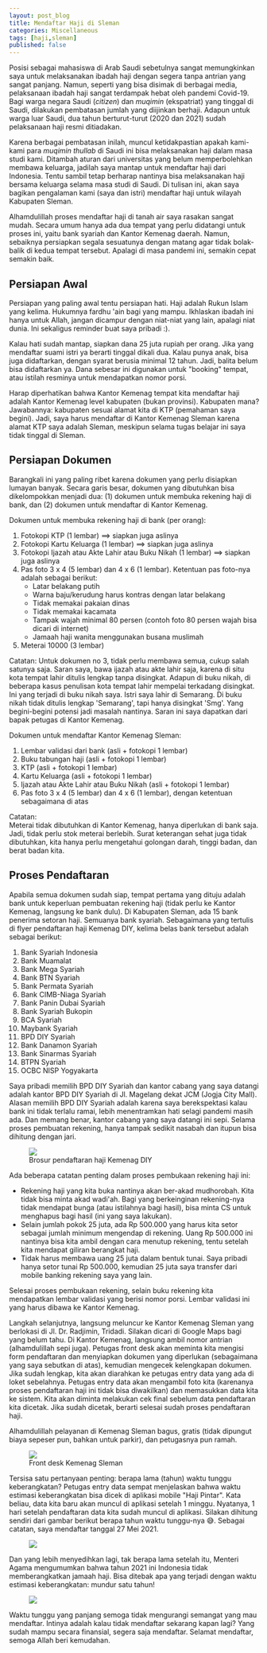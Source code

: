 ```yaml
---
layout: post_blog
title: Mendaftar Haji di Sleman
categories: Miscellaneous
tags: [haji,sleman]
published: false
---
```


Posisi sebagai mahasiswa di Arab Saudi sebetulnya sangat memungkinkan saya untuk melaksanakan ibadah haji dengan segera tanpa antrian yang sangat panjang. Namun, seperti yang bisa disimak di berbagai media, pelaksanaan ibadah haji sangat terdampak hebat oleh pandemi Covid-19. Bagi warga negara Saudi (*citizen*) dan *muqimin* (ekspatriat) yang tinggal di Saudi, dilakukan pembatasan jumlah yang diijinkan berhaji. Adapun untuk warga luar Saudi, dua tahun berturut-turut (2020 dan 2021) sudah pelaksanaan haji resmi ditiadakan. 

Karena berbagai pembatasan inilah, muncul ketidakpastian apakah kami-kami para *muqimin thullab* di Saudi ini bisa melaksanakan haji dalam masa studi kami. Ditambah aturan dari universitas yang belum memperbolehkan membawa keluarga, jadilah saya mantap untuk mendaftar haji dari Indonesia. Tentu sambil tetap berharap nantinya bisa melaksanakan haji bersama keluarga selama masa studi di Saudi. Di tulisan ini, akan saya bagikan pengalaman kami (saya dan istri) mendaftar haji untuk wilayah Kabupaten Sleman.

Alhamdulillah proses mendaftar haji di tanah air saya rasakan sangat mudah. Secara umum hanya ada dua tempat yang perlu didatangi untuk proses ini, yaitu bank syariah dan Kantor Kemenag daerah. Namun, sebaiknya persiapkan segala sesuatunya dengan matang agar tidak bolak-balik di kedua tempat tersebut. Apalagi di masa pandemi ini, semakin cepat semakin baik.

## Persiapan Awal

Persiapan yang paling awal tentu persiapan hati. Haji adalah Rukun Islam yang kelima. Hukumnya fardhu 'ain bagi yang mampu. Ikhlaskan ibadah ini hanya untuk Allah, jangan dicampur dengan niat-niat yang lain, apalagi niat dunia. Ini sekaligus reminder buat saya pribadi :). 

Kalau hati sudah mantap, siapkan dana 25 juta rupiah per orang. Jika yang mendaftar suami istri ya berarti tinggal dikali dua. Kalau punya anak, bisa juga didaftarkan, dengan syarat berusia minimal 12 tahun. Jadi, balita belum bisa didaftarkan ya. Dana sebesar ini digunakan untuk "booking" tempat, atau istilah resminya untuk mendapatkan nomor porsi.

Harap diperhatikan bahwa Kantor Kemenag tempat kita mendaftar haji adalah Kantor Kemenag level kabupaten (bukan provinsi). Kabupaten mana? Jawabannya: kabupaten sesuai alamat kita di KTP (pemahaman saya begini). Jadi, saya harus mendaftar di Kantor Kemenag Sleman karena alamat KTP saya adalah Sleman, meskipun selama tugas belajar ini saya tidak tinggal di Sleman.

## Persiapan Dokumen

Barangkali ini yang paling ribet karena dokumen yang perlu disiapkan lumayan banyak. Secara garis besar, dokumen yang dibutuhkan bisa dikelompokkan menjadi dua: (1) dokumen untuk membuka rekening haji di bank, dan (2) dokumen untuk mendaftar di Kantor Kemenag.

Dokumen untuk membuka rekening haji di bank (per orang):

1. Fotokopi KTP (1 lembar) ==> siapkan juga aslinya
2. Fotokopi Kartu Keluarga (1 lembar) ==> siapkan juga aslinya
3. Fotokopi Ijazah atau Akte Lahir atau Buku Nikah (1 lembar) ==> siapkan juga aslinya
4. Pas foto 3 x 4 (5 lembar) dan 4 x 6 (1 lembar). Ketentuan pas foto-nya adalah sebagai berikut:
    - Latar belakang putih
    - Warna baju/kerudung harus kontras dengan latar belakang
    - Tidak memakai pakaian dinas
    - Tidak memakai kacamata
    - Tampak wajah minimal 80 persen (contoh foto 80 persen wajah bisa dicari di internet)
    - Jamaah haji wanita menggunakan busana muslimah
5. Meterai 10000 (3 lembar)

Catatan:
Untuk dokumen no 3, tidak perlu membawa semua, cukup salah satunya saja. Saran saya, bawa ijazah atau akte lahir saja, karena di situ kota tempat lahir ditulis lengkap tanpa disingkat. Adapun di buku nikah, di beberapa kasus penulisan kota tempat lahir mempelai terkadang disingkat. Ini yang terjadi di buku nikah saya. Istri saya lahir di Semarang. Di buku nikah tidak ditulis lengkap 'Semarang', tapi hanya disingkat 'Smg'. Yang begini-begini potensi jadi masalah nantinya. Saran ini saya dapatkan dari bapak petugas di Kantor Kemenag.

Dokumen untuk mendaftar Kantor Kemenag Sleman:

1. Lembar validasi dari bank (asli + fotokopi 1 lembar)
2. Buku tabungan haji (asli + fotokopi 1 lembar)
3. KTP (asli + fotokopi 1 lembar)
4. Kartu Keluarga (asli + fotokopi 1 lembar)
5. Ijazah atau Akte Lahir atau Buku Nikah (asli + fotokopi 1 lembar)
6. Pas foto 3 x 4 (5 lembar) dan 4 x 6 (1 lembar), dengan ketentuan sebagaimana di atas

Catatan:  
Meterai tidak dibutuhkan di Kantor Kemenag, hanya diperlukan di bank saja. Jadi, tidak perlu stok meterai berlebih. Surat keterangan sehat juga tidak dibutuhkan, kita hanya perlu mengetahui golongan darah, tinggi badan, dan berat badan kita.

## Proses Pendaftaran

Apabila semua dokumen sudah siap, tempat pertama yang dituju adalah bank untuk keperluan pembuatan rekening haji (tidak perlu ke Kantor Kemenag, langsung ke bank dulu). Di Kabupaten Sleman, ada 15 bank penerima setoran haji. Semuanya bank syariah. Sebagaimana yang tertulis di flyer pendaftaran haji Kemenag DIY, kelima belas bank tersebut adalah sebagai berikut:

1. Bank Syariah Indonesia
2. Bank Muamalat
3. Bank Mega Syariah
4. Bank BTN Syariah
5. Bank Permata Syariah
6. Bank CIMB-Niaga Syariah
7. Bank Panin Dubai Syariah
8. Bank Syariah Bukopin
9. BCA Syariah
10. Maybank Syariah
11. BPD DIY Syariah
12. Bank Danamon Syariah
13. Bank Sinarmas Syariah
14. BTPN Syariah
15. OCBC NISP Yogyakarta

Saya pribadi memilih BPD DIY Syariah dan kantor cabang yang saya datangi adalah kantor BPD DIY Syariah di Jl. Magelang dekat JCM (Jogja City Mall). Alasan memilih BPD DIY Syariah adalah karena saya berekspektasi kalau bank ini tidak terlalu ramai, lebih menentramkan hati selagi pandemi masih ada. Dan memang benar, kantor cabang yang saya datangi ini sepi. Selama proses pembuatan rekening, hanya tampak sedikit nasabah dan itupun bisa dihitung dengan jari. 

<figure>
    <a href="https://lh3.googleusercontent.com/59A8kJpEORg6mljD9RsST18mLtux7_NNO9wghbSfp4m0y_Od85-4pXrZz40RxTnzq38fiZ3r5gOE-mh8210EvoP5BfUkZEnL9a37axz1iMoHTxQWG1H9LFvKzctm3fQxmgRV1ZJbJQ=w2400?source=screenshot.guru"> <img src="https://lh3.googleusercontent.com/59A8kJpEORg6mljD9RsST18mLtux7_NNO9wghbSfp4m0y_Od85-4pXrZz40RxTnzq38fiZ3r5gOE-mh8210EvoP5BfUkZEnL9a37axz1iMoHTxQWG1H9LFvKzctm3fQxmgRV1ZJbJQ=w600-h315-p-k" /> </a>
    <figcaption>Brosur pendaftaran haji Kemenag DIY</figcaption>
</figure>

Ada beberapa catatan penting dalam proses pembukaan rekening haji ini:

- Rekening haji yang kita buka nantinya akan ber-akad mudhorobah. Kita tidak bisa minta akad wadi'ah. Bagi yang berkeinginan rekening-nya tidak mendapat bunga (atau istilahnya bagi hasil), bisa minta CS untuk menghapus bagi hasil (ini yang saya lakukan).
- Selain jumlah pokok 25 juta, ada Rp 500.000 yang harus kita setor sebagai jumlah minimum mengendap di rekening. Uang Rp 500.000 ini nantinya bisa kita ambil dengan cara menutup rekening, tentu setelah kita mendapat giliran berangkat haji.
- Tidak harus membawa uang 25 juta dalam bentuk tunai. Saya pribadi hanya setor tunai Rp 500.000, kemudian 25 juta saya transfer dari mobile banking rekening saya yang lain.

Selesai proses pembukaan rekening, selain buku rekening kita mendapatkan lembar validasi yang berisi nomor porsi. Lembar validasi ini yang harus dibawa ke Kantor Kemenag.

Langkah selanjutnya, langsung meluncur ke Kantor Kemenag Sleman yang berlokasi di Jl. Dr. Radjimin, Tridadi. Silakan dicari di Google Maps bagi yang belum tahu. Di Kantor Kemenag, langsung ambil nomor antrian (alhamdulillah sepi juga). Petugas front desk akan meminta kita mengisi form pendaftaran dan menyiapkan dokumen yang diperlukan (sebagaimana yang saya sebutkan di atas), kemudian mengecek kelengkapan dokumen. Jika sudah lengkap, kita akan diarahkan ke petugas entry data yang ada di loket sebelahnya. Petugas entry data akan mengambil foto kita (karenanya proses pendaftaran haji ini tidak bisa diwakilkan) dan memasukkan data kita ke sistem. Kita akan diminta melakukan cek final sebelum data pendaftaran kita dicetak. Jika sudah dicetak, berarti selesai sudah proses pendaftaran haji. 

Alhamdulillah pelayanan di Kemenag Sleman bagus, gratis (tidak dipungut biaya sepeser pun, bahkan untuk parkir), dan petugasnya pun ramah.

<figure>
    <a href="https://lh3.googleusercontent.com/_LPeCB_L222jelxZ_-YWdPhlgHwMD0IKDZjdBvw20EsDIPyS7Xfm4HXmrk3MbyqV_vMehyijY7gZ2Lv-H7bDml5vnZu9HtynUdfO-GiCP-8Csb297DWIsSuYuZBes6sD9Ur_ganIWQ=w2400?source=screenshot.guru"> <img src="https://lh3.googleusercontent.com/_LPeCB_L222jelxZ_-YWdPhlgHwMD0IKDZjdBvw20EsDIPyS7Xfm4HXmrk3MbyqV_vMehyijY7gZ2Lv-H7bDml5vnZu9HtynUdfO-GiCP-8Csb297DWIsSuYuZBes6sD9Ur_ganIWQ=w432-h315-p-k" /> </a>
    <figcaption>Front desk Kemenag Sleman</figcaption>
</figure>

Tersisa satu pertanyaan penting: berapa lama (tahun) waktu tunggu keberangkatan? Petugas entry data sempat menjelaskan bahwa waktu estimasi keberangkatan bisa dicek di aplikasi mobile "Haji Pintar". Kata beliau, data kita baru akan muncul di aplikasi setelah 1 minggu. Nyatanya, 1 hari setelah pendaftaran data kita sudah muncul di aplikasi. Silakan dihitung sendiri dari gambar berikut berapa tahun waktu tunggu-nya 😅. Sebagai catatan, saya mendaftar tanggal 27 Mei 2021.

<figure>
    <a href="https://lh3.googleusercontent.com/p7JXbe7aELnyiBNEuoPfeOau4kitmRHAjYAy7dmRWc7HILbGham7FyNxmz42msimrkWabkx2vVmawuqz9kpvZQouW2eSthH9W8XZd3DxTrDQx9WvgnKTTAMR95gs-BijBYOgx4hYHA=w2400?source=screenshot.guru"> <img src="https://lh3.googleusercontent.com/p7JXbe7aELnyiBNEuoPfeOau4kitmRHAjYAy7dmRWc7HILbGham7FyNxmz42msimrkWabkx2vVmawuqz9kpvZQouW2eSthH9W8XZd3DxTrDQx9WvgnKTTAMR95gs-BijBYOgx4hYHA=w288-h315-p-k" /> </a>
</figure>

Dan yang lebih menyedihkan lagi, tak berapa lama setelah itu, Menteri Agama mengumumkan bahwa tahun 2021 ini Indonesia tidak memberangkatkan jamaah haji. Bisa ditebak apa yang terjadi dengan waktu estimasi keberangkatan: mundur satu tahun!

<figure>
    <a href="https://lh3.googleusercontent.com/3ypjg4pKlX7AfDxTpz_MrWEjU7IqWF70d0y-uX5nwUud2O0I5gegqhOG9tin1WwOQliKqQIXXACQ75lh3YF4HrYEUKicsDsrD008uAGPNsVTxqVD_SM493X1gvJyDDkOH0q6tfVn5g=w2400?source=screenshot.guru"> <img src="https://lh3.googleusercontent.com/3ypjg4pKlX7AfDxTpz_MrWEjU7IqWF70d0y-uX5nwUud2O0I5gegqhOG9tin1WwOQliKqQIXXACQ75lh3YF4HrYEUKicsDsrD008uAGPNsVTxqVD_SM493X1gvJyDDkOH0q6tfVn5g=w288-h315-p-k" /> </a>
</figure>

Waktu tunggu yang panjang semoga tidak mengurangi semangat yang mau mendaftar. Intinya adalah kalau tidak mendaftar sekarang kapan lagi? Yang sudah mampu secara finansial, segera saja mendaftar. Selamat mendaftar, semoga Allah beri kemudahan.